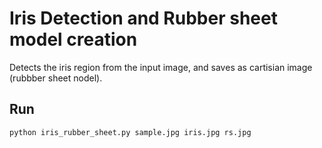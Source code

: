 # Iris Detection and Rubber sheet model creation

Detects the iris region from the input image, and saves as cartisian image (rubbber sheet nodel).

## Run

```
python iris_rubber_sheet.py sample.jpg iris.jpg rs.jpg
```

